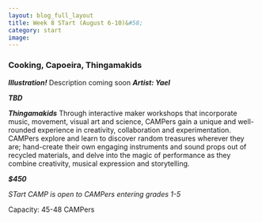 ```yaml
---
layout: blog_full_layout
title: Week 8 STart (August 6-10)&#58; 
category: start
image: 
---
```



### Cooking, Capoeira, Thingamakids


**_Illustration!_**
Description coming soon
**_Artist: Yael_**


**_TBD_**


**_Thingamakids_**
Through interactive maker workshops that incorporate music, movement, visual art and science, CAMPers gain a unique and well-rounded experience in creativity, collaboration and experimentation. CAMPers explore and learn to discover random treasures wherever they are; hand-create their own engaging instruments and sound props out of recycled materials, and delve into the magic of performance as they combine creativity, musical expression and storytelling.



**_$450_**


*STart CAMP is open to CAMPers entering grades 1-5*

Capacity: 45-48 CAMPers
